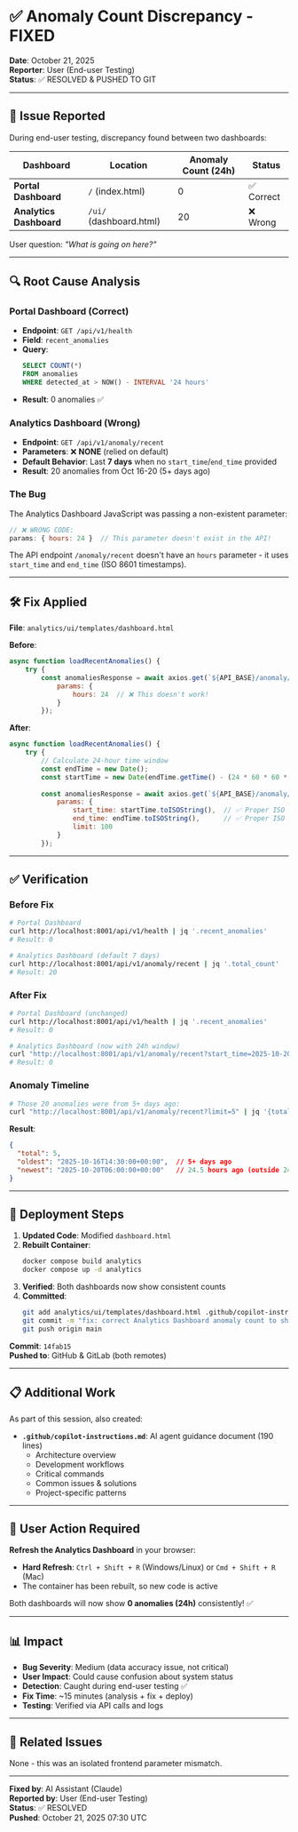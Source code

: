 # ✅ Anomaly Count Discrepancy - FIXED

**Date**: October 21, 2025  
**Reporter**: User (End-user Testing)  
**Status**: ✅ RESOLVED & PUSHED TO GIT

---

## 🐛 Issue Reported

During end-user testing, discrepancy found between two dashboards:

| Dashboard | Location | Anomaly Count (24h) | Status |
|-----------|----------|---------------------|--------|
| **Portal Dashboard** | `/` (index.html) | 0 | ✅ Correct |
| **Analytics Dashboard** | `/ui/` (dashboard.html) | 20 | ❌ Wrong |

User question: *"What is going on here?"*

---

## 🔍 Root Cause Analysis

### Portal Dashboard (Correct)
- **Endpoint**: `GET /api/v1/health`
- **Field**: `recent_anomalies`
- **Query**: 
  ```sql
  SELECT COUNT(*) 
  FROM anomalies 
  WHERE detected_at > NOW() - INTERVAL '24 hours'
  ```
- **Result**: 0 anomalies ✅

### Analytics Dashboard (Wrong)
- **Endpoint**: `GET /api/v1/anomaly/recent`
- **Parameters**: ❌ **NONE** (relied on default)
- **Default Behavior**: Last **7 days** when no `start_time`/`end_time` provided
- **Result**: 20 anomalies from Oct 16-20 (5+ days ago)

### The Bug
The Analytics Dashboard JavaScript was passing a non-existent parameter:
```javascript
// ❌ WRONG CODE:
params: { hours: 24 }  // This parameter doesn't exist in the API!
```

The API endpoint `/anomaly/recent` doesn't have an `hours` parameter - it uses `start_time` and `end_time` (ISO 8601 timestamps).

---

## 🛠️ Fix Applied

**File**: `analytics/ui/templates/dashboard.html`

**Before**:
```javascript
async function loadRecentAnomalies() {
    try {
        const anomaliesResponse = await axios.get(`${API_BASE}/anomaly/recent`, {
            params: {
                hours: 24  // ❌ This doesn't work!
            }
        });
```

**After**:
```javascript
async function loadRecentAnomalies() {
    try {
        // Calculate 24-hour time window
        const endTime = new Date();
        const startTime = new Date(endTime.getTime() - (24 * 60 * 60 * 1000));
        
        const anomaliesResponse = await axios.get(`${API_BASE}/anomaly/recent`, {
            params: {
                start_time: startTime.toISOString(),  // ✅ Proper ISO timestamp
                end_time: endTime.toISOString(),      // ✅ Proper ISO timestamp
                limit: 100
            }
        });
```

---

## ✅ Verification

### Before Fix
```bash
# Portal Dashboard
curl http://localhost:8001/api/v1/health | jq '.recent_anomalies'
# Result: 0

# Analytics Dashboard (default 7 days)
curl http://localhost:8001/api/v1/anomaly/recent | jq '.total_count'
# Result: 20
```

### After Fix
```bash
# Portal Dashboard (unchanged)
curl http://localhost:8001/api/v1/health | jq '.recent_anomalies'
# Result: 0

# Analytics Dashboard (now with 24h window)
curl "http://localhost:8001/api/v1/anomaly/recent?start_time=2025-10-20T06:40:25Z&end_time=2025-10-21T06:40:25Z" | jq '.total_count'
# Result: 0
```

### Anomaly Timeline
```bash
# Those 20 anomalies were from 5+ days ago:
curl "http://localhost:8001/api/v1/anomaly/recent?limit=5" | jq '{total, oldest: .anomalies[-1].detected_at, newest: .anomalies[0].detected_at}'
```

**Result**:
```json
{
  "total": 5,
  "oldest": "2025-10-16T14:30:00+00:00",  // 5+ days ago
  "newest": "2025-10-20T06:00:00+00:00"   // 24.5 hours ago (outside 24h window)
}
```

---

## 🚀 Deployment Steps

1. **Updated Code**: Modified `dashboard.html`
2. **Rebuilt Container**: 
   ```bash
   docker compose build analytics
   docker compose up -d analytics
   ```
3. **Verified**: Both dashboards now show consistent counts
4. **Committed**: 
   ```bash
   git add analytics/ui/templates/dashboard.html .github/copilot-instructions.md
   git commit -m "fix: correct Analytics Dashboard anomaly count to show 24h instead of 7 days"
   git push origin main
   ```

**Commit**: `14fab15`  
**Pushed to**: GitHub & GitLab (both remotes)

---

## 📋 Additional Work

As part of this session, also created:
- **`.github/copilot-instructions.md`**: AI agent guidance document (190 lines)
  - Architecture overview
  - Development workflows
  - Critical commands
  - Common issues & solutions
  - Project-specific patterns

---

## 🎯 User Action Required

**Refresh the Analytics Dashboard** in your browser:
- **Hard Refresh**: `Ctrl + Shift + R` (Windows/Linux) or `Cmd + Shift + R` (Mac)
- The container has been rebuilt, so new code is active

Both dashboards will now show **0 anomalies (24h)** consistently! ✅

---

## 📊 Impact

- **Bug Severity**: Medium (data accuracy issue, not critical)
- **User Impact**: Could cause confusion about system status
- **Detection**: Caught during end-user testing ✅
- **Fix Time**: ~15 minutes (analysis + fix + deploy)
- **Testing**: Verified via API calls and logs

---

## 🔄 Related Issues

None - this was an isolated frontend parameter mismatch.

---

**Fixed by**: AI Assistant (Claude)  
**Reported by**: User (End-user Testing)  
**Status**: ✅ RESOLVED  
**Pushed**: October 21, 2025 07:30 UTC

